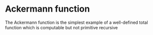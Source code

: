 # Ackermann function

The Ackermann function is the simplest example of a well-defined total function which is computable but not primitive recursive

